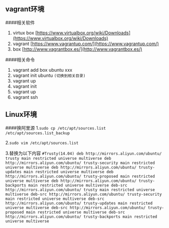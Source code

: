 ## vagrant环境
####相关软件
1. virtux box  [https://www.virtualbox.org/wiki/Downloads](https://www.virtualbox.org/wiki/Downloads)
2. vagrant  [https://www.vagrantup.com/](https://www.vagrantup.com/)
3. box  [http://www.vagrantbox.es/](http://www.vagrantbox.es/)

####相关命令
1. vagrant add box ubuntu xxx
2. vagrant init ubuntu `(切换到相关目录)`
3. vagrant up
4. vagrant init
5. vagrant up
6. vagrant ssh

## Linux环境
####换阿里源
1.`sudo cp /etc/apt/sources.list /etc/apt/sources.list_backup`

2.`sudo vim /etc/apt/sources.list`

3.替换为以下内容
`#Trusty(14.04)
deb http://mirrors.aliyun.com/ubuntu/ trusty main restricted universe multiverse
deb http://mirrors.aliyun.com/ubuntu/ trusty-security main restricted universe multiverse
deb http://mirrors.aliyun.com/ubuntu/ trusty-updates main restricted universe multiverse
deb http://mirrors.aliyun.com/ubuntu/ trusty-proposed main restricted universe multiverse
deb http://mirrors.aliyun.com/ubuntu/ trusty-backports main restricted universe multiverse
deb-src http://mirrors.aliyun.com/ubuntu/ trusty main restricted universe multiverse
deb-src http://mirrors.aliyun.com/ubuntu/ trusty-security main restricted universe multiverse
deb-src http://mirrors.aliyun.com/ubuntu/ trusty-updates main restricted universe multiverse
deb-src http://mirrors.aliyun.com/ubuntu/ trusty-proposed main restricted universe multiverse
deb-src http://mirrors.aliyun.com/ubuntu/ trusty-backports main restricted universe multiverse`
